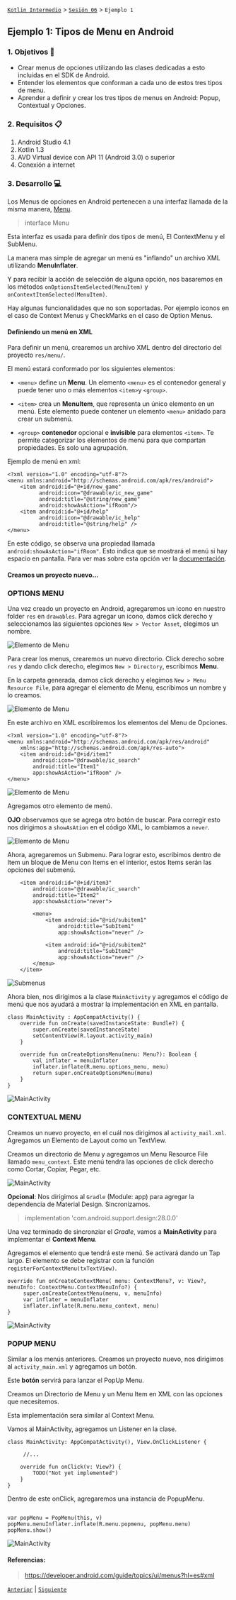 
[`Kotlin Intermedio`](../../Readme.md) > [`Sesión 06`](../Readme.md) > `Ejemplo 1`


## Ejemplo 1: Tipos de Menu en Android

### 1. Objetivos :dart:

- Crear menus de opciones utilizando las clases dedicadas a esto incluidas en el SDK de Android.
- Entender los elementos que conforman a cada uno de estos tres tipos de menu.
- Aprender a definir y crear los tres tipos de menus en Android: Popup, Contextual y Opciones.

### 2. Requisitos :clipboard:

1. Android Studio 4.1
2. Kotlin 1.3
3. AVD Virtual device con API 11 (Android 3.0) o superior
4. Conexión a internet

### 3. Desarrollo :computer:

Los Menus de opciones en Android pertenecen a una interfaz llamada de la misma manera, [Menu](
https://developer.android.com/reference/kotlin/android/view/Menu?hl=es#).

> interface Menu

Esta interfaz es usada para definir dos tipos de menú, El ContextMenu y el SubMenu.

La manera mas simple de agregar un menú es "inflando" un archivo XML utilizando **MenuInflater**.

Y para recibir la acción de selección de alguna opción, nos basaremos en los métodos `onOptionsItemSelected(MenuItem)` y `onContextItemSelected(MenuItem)`.

Hay algunas funcionalidades que no son soportadas. Por ejemplo iconos en el caso de Context Menus y CheckMarks en el caso de Option Menus.


#### Definiendo un menú en XML

Para definir un menú, crearemos un archivo XML dentro del directorio del proyecto `res/menu/`.

El menú estará conformado por los siguientes elementos:

- `<menu>` define un **Menu**. Un elemento `<menu>` es el contenedor general y puede tener uno o más elementos `<item>`y `<group>`.


- `<item>` crea un **MenuItem**, que representa un único elemento en un menú. Este elemento puede contener un elemento `<menu>` anidado para crear un submenú.


- `<group>` **contenedor** opcional e **invisible** para elementos `<item>`. Te permite categorizar los elementos de menú para que compartan propiedades. Es solo una agrupación.


Ejemplo de menú en xml:

```
<?xml version="1.0" encoding="utf-8"?>
<menu xmlns:android="http://schemas.android.com/apk/res/android">
    <item android:id="@+id/new_game"
          android:icon="@drawable/ic_new_game"
          android:title="@string/new_game"
          android:showAsAction="ifRoom"/>
    <item android:id="@+id/help"
          android:icon="@drawable/ic_help"
          android:title="@string/help" />
</menu>
```

En este código, se observa una propiedad llamada `android:showAsAction="ifRoom"`. Esto indica que se mostrará el menú si hay espacio en pantalla. Para ver mas sobre esta opción ver la [documentación](https://developer.android.com/guide/topics/resources/menu-resource?hl=es).


#### Creamos un proyecto nuevo...

### OPTIONS MENU

Una vez creado un proyecto en Android, agregaremos un icono en nuestro folder `res` en `drawables`.  Para agregar un icono, damos click derecho y seleccionamos las siguientes opciones `New > Vector Asset`, elegimos un nombre.

![Elemento de Menu](./images/res_icon.png)

Para crear los menus, crearemos un nuevo directorio. Click derecho sobre `res` y dando click derecho, elegimos `New > Directory`, escribimos **Menu**.

En la carpeta generada, damos click derecho y elegimos `New > Menu Resource File`, para agregar el elemento de Menu, escribimos un nombre y lo creamos.

![Elemento de Menu](./images/res_menu.png)

En este archivo en XML escribiremos los elementos del Menu de Opciones.

```
<?xml version="1.0" encoding="utf-8"?>
<menu xmlns:android="http://schemas.android.com/apk/res/android"
    xmlns:app="http://schemas.android.com/apk/res-auto">
    <item android:id="@+id/item1"
        android:icon="@drawable/ic_search"
        android:title="Item1"
        app:showAsAction="ifRoom" />
</menu>
```

![Elemento de Menu](./images/1.png)

Agregamos otro elemento de menú.

**OJO** observamos que se agrega otro botón de buscar. Para corregir esto nos dirigimos a `showAsAtion` en el código XML, lo cambiamos a `never`.

![Elemento de Menu](./images/2.gif)

Ahora, agregaremos un Submenu. Para lograr esto, escribimos dentro de Item un bloque de Menu con Items en el interior, estos Items serán las opciones del submenú.

```
    <item android:id="@+id/item3"
        android:icon="@drawable/ic_search"
        android:title="Item2"
        app:showAsAction="never">

        <menu>
            <item android:id="@+id/subitem1"
                android:title="SubItem1"
                app:showAsAction="never" />

            <item android:id="@+id/subitem2"
                android:title="SubItem2"
                app:showAsAction="never" />
        </menu>
    </item>
```

![Submenus](./images/3.png)


Ahora bien, nos dirigimos a la clase `MainActivity` y agregamos el código de menú que nos ayudará a mostrar la implementación en XML en pantalla.

```
class MainActivity : AppCompatActivity() {
    override fun onCreate(savedInstanceState: Bundle?) {
        super.onCreate(savedInstanceState)
        setContentView(R.layout.activity_main)
    }

    override fun onCreateOptionsMenu(menu: Menu?): Boolean {
        val inflater = menuInflater
        inflater.inflate(R.menu.options_menu, menu)
        return super.onCreateOptionsMenu(menu)
    }
}
```

![MainActivity](./images/4.png)


### CONTEXTUAL MENU

Creamos un nuevo proyecto, en el cuál nos dirigimos al `activity_mail.xml`. Agregamos un Elemento de Layout como un TextView.

Creamos un directorio de Menu  y agregamos un Menu Resource File llamado `menu_context`. Este menú tendra las opciones de click derecho como Cortar, Copiar, Pegar, etc.

![MainActivity](./images/5.png)

**Opcional**:
Nos dirigimos al `Gradle` (Module: app) para agregar la dependencia de Material Design. Sincronizamos.

> implementation 'com.android.support.design:28.0.0'


Una vez terminado de sincronziar el *Gradle*, vamos a **MainActivity** para implementar el **Context Menu**.

Agregamos el elemento que tendrá este menú. Se activará dando un Tap largo.
El elemento se debe registrar con la función `registerForContextMenu(txTextView)`.


```
override fun onCreateContextMenu( menu: ContextMenu?, v: View?, menuInfo: ContextMenu.ContextMenuInfo?) {
     super.onCreateContextMenu(menu, v, menuInfo)
     var inflater = menuInflater
     inflater.inflate(R.menu.menu_context, menu)
}
```

![MainActivity](./images/6.gif)


### POPUP MENU

Similar a los menús anteriores. Creamos un proyecto nuevo, nos dirigimos al `activity_main.xml` y agregamos un botón.

Este **botón** servirá para lanzar el PopUp Menu.

Creamos un Directorio de Menu y un Menu Item en XML con las opciones que necesitemos. 

Esta implementación sera similar al Context Menu.

Vamos al MainActivity, agregamos un Listener en la clase.

```
class MainActivity: AppCompatActivity(), View.OnClickListener {

	 //...

    override fun onClick(v: View?) {
        TODO("Not yet implemented")
    }
}
```

Dentro de este onClick, agregaremos una instancia de PopupMenu.

```

var popMenu = PopMenu(this, v)
popMenu.menuInflater.inflate(R.menu.popmenu, popMenu.menu)
popMenu.show()

```
![MainActivity](./images/7.gif)



#### Referencias: 

> https://developer.android.com/guide/topics/ui/menus?hl=es#xml


[`Anterior`](../Readme.md) | [`Siguiente`](../Reto-01/Readme.md)




</div>
